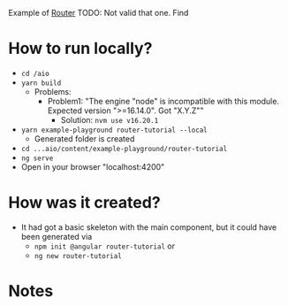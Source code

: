 Example of [Router](https://angular.io/guide/router-tutorial-toh)
TODO: Not valid that one. Find

# How to run locally?
* `cd /aio`
* `yarn build`
  * Problems:
    * Problem1: "The engine "node" is incompatible with this module. Expected version ">=16.14.0". Got "X.Y.Z""
      * Solution: `nvm use v16.20.1`
* `yarn example-playground router-tutorial --local`
  * Generated folder is created
* `cd ...aio/content/example-playground/router-tutorial`
* `ng serve`
* Open in your browser "localhost:4200"

# How was it created?
* It had got a basic skeleton with the main component, but it could have been generated via 
  * `npm init @angular router-tutorial` or
  * `ng new router-tutorial`

# Notes
